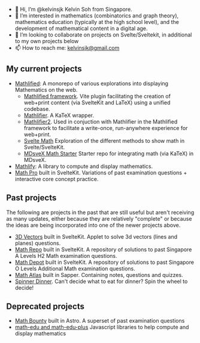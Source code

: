 - 👋 Hi, I’m @kelvinsjk Kelvin Soh from Singapore.
- 👀 I’m interested in mathematics (combinatorics and graph theory), mathematics education (typically at the high school level), and the development of mathematical content in a digital age.
- 💞️ I’m looking to collaborate on projects on Svelte/Sveltekit, in additional to my own projects below
- 📫 How to reach me: [kelvinsjk@gmail.com](mailto:kelvinsjk@gmail.com)

## My current projects

- [Mathlified](https://github.com/kelvinsjk/mathlified): A monorepo of various explorations into displaying Mathematics on the web.
  - [Mathlified framework](https://www.npmjs.com/package/vite-plugin-sveltekit-tex). Vite plugin facilitating the creation of web+print content (via SvelteKit and LaTeX) using a unified codebase.
  - [Mathlifier](https://www.npmjs.com/package/mathlifier). A KaTeX wrapper.
  - [Mathlifier2](https://www.npmjs.com/package/mathlifier2). Used in conjuction with Mathlifier in the Mathlified framework to facilitate a write-once, run-anywhere experience for web+print.
  - [Svelte Math](https://svelte-math.vercel.app/) Exploration of the different methods to show math in Svelte/SvelteKit.
  - [MDsveX Math Starter](https://mdsvex-math-starter.vercel.app/) Starter repo for integrating math (via KaTeX) in MDsveX.
- [Mathlify](https://github.com/kelvinsjk/mathlify): A library to compute and display mathematics.
- [Math Pro](https://math-pro.vercel.app) built in SvelteKit. Variations of past examination questions + interactive core concept practice.

## Past projects

The following are projects in the past that are still useful but aren't receiving as many updates, either because they are relatively "complete" or because the ideas are being incorporated into one of the newer projects above.

- [3D Vectors](https://3d-vectors.vercel.app) built in SvelteKit. Applet to solve 3d vectors (lines and planes) questions.
- [Math Repo](https://math-repo.vercel.app) built in SvelteKit. A repository of solutions to past Singapore A Levels H2 Math examination questions.
- [Math Depot](https://math-repo.vercel.app) built in SvelteKit. A repository of solutions to past Singapore O Levels Additional Math examination questions.
- [Math Atlas](https://math-atlas.vercel.app) built in Sapper. Containing notes, questions and quizzes.
- [Spinner Dinner](https://spinner-dinner.netlify.app/). Can't decide what to eat for dinner? Spin the wheel to decide!

## Deprecated projects
- [Math Bounty](https://math-bounty.vercel.app) built in Astro. A superset of past examination questions
- [math-edu and math-edu-plus](https://github.com/kelvinsjk/math-edu) Javascript libraries to help compute and display mathematics

<!---
kelvinsjk/kelvinsjk is a ✨ special ✨ repository because its `README.md` (this file) appears on your GitHub profile.
You can click the Preview link to take a look at your changes.
--->
